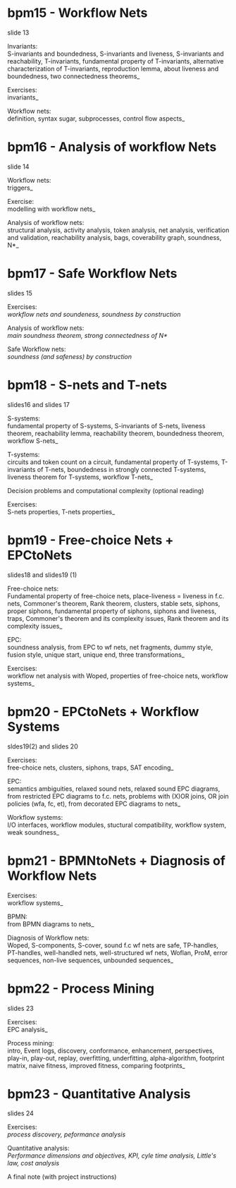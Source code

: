 
# bpm15 - Workflow Nets
slide 13

Invariants:  
S-invariants and boundedness, S-invariants and liveness, S-invariants and reachability, T-invariants, fundamental property of T-invariants, alternative characterization of T-invariants, reproduction lemma, about liveness and boundedness, two connectedness theorems_  
  
Exercises:  
invariants_  
  
Workflow nets:  
definition, syntax sugar, subprocesses, control flow aspects_



# bpm16 - Analysis of workflow Nets
slide 14

Workflow nets:  
triggers_  
  
Exercise:  
modelling with workflow nets_  
  
Analysis of workflow nets:  
structural analysis, activity analysis, token analysis, net analysis, verification and validation, reachability analysis, bags, coverability graph, soundness, N*_



# bpm17 - Safe Workflow Nets
slides 15

Exercises:  
_workflow nets and soundeness, soundness by construction_  
  
Analysis of workflow nets:  
_main soundness theorem, strong connectedness of N*_  
  
Safe Workflow nets:  
_soundness (and safeness) by construction_



# bpm18 - S-nets and T-nets
slides16 and slides 17

S-systems:  
fundamental property of S-systems, S-invariants of S-nets, liveness theorem, reachability lemma, reachability theorem, boundedness theorem, workflow S-nets_  
  
T-systems:  
circuits and token count on a circuit, fundamental property of T-systems, T-invariants of T-nets, boundedness in strongly connected T-systems, liveness theorem for T-systems, workflow T-nets_  
  
Decision problems and computational complexity (optional reading)  
  
Exercises:  
S-nets properties, T-nets properties_



# bpm19 - Free-choice Nets + EPCtoNets
slides18 and slides19 (1)

Free-choice nets:  
Fundamental property of free-choice nets, place-liveness = liveness in f.c. nets, Commoner's theorem, Rank theorem, clusters, stable sets, siphons, proper siphons, fundamental property of siphons, siphons and liveness, traps, Commoner's theorem and its complexity issues, Rank theorem and its complexity issues_  
  
EPC:  
soundness analysis, from EPC to wf nets, net fragments, dummy style, fusion style, unique start, unique end, three transformations_  
  
Exercises:  
workflow net analysis with Woped, properties of free-choice nets, workflow systems_



# bpm20 - EPCtoNets + Workflow Systems
sldes19(2) and slides 20

Exercises:  
free-choice nets, clusters, siphons, traps, SAT encoding_  
  
EPC:  
semantics ambiguities, relaxed sound nets, relaxed sound EPC diagrams, from restricted EPC diagrams to f.c. nets, problems with (X)OR joins, OR join policies (wfa, fc, et), from decorated EPC diagrams to nets_  
  
Workflow systems:  
I/O interfaces, workflow modules, stuctural compatibility, workflow system, weak soundness_



# bpm21 - BPMNtoNets + Diagnosis of Workflow Nets


Exercises:  
workflow systems_  
  
BPMN:  
from BPMN diagrams to nets_  
  
Diagnosis of Workflow nets:  
Woped, S-components, S-cover, sound f.c wf nets are safe, TP-handles, PT-handles, well-handled nets, well-structured wf nets, Woflan, ProM, error sequences, non-live sequences, unbounded sequences_





# bpm22 - Process Mining
slides 23

Exercises:  
EPC analysis_  
  
Process mining:  
intro, Event logs, discovery, conformance, enhancement, perspectives, play-in, play-out, replay, overfitting, underfitting, alpha-algorithm, footprint matrix, naive fitness, improved fitness, comparing footprints_



# bpm23 - Quantitative Analysis
slides 24

Exercises:  
_process discovery, peformance analysis_  
  
Quantitative analysis:  
_Performance dimensions and objectives, KPI, cyle time analysis, Little's law, cost analysis_  
  
A final note (with project instructions)





